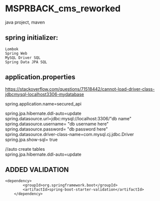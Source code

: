 # MSPRBACK_cms_reworked
java project, maven  
## spring initializer:

    Lombok 
    Spring Web 
    MySQL Driver SQL
    Spring Data JPA SQL

## application.properties

https://stackoverflow.com/questions/71518442/cannot-load-driver-class-jdbcmysql-localhost3306-mydatabase


spring.application.name=secured_api

spring.jpa.hibernate.ddl-auto=update  
spring.datasource.url=jdbc:mysql://localhost:3306/"db name"
spring.datasource.username= "db username here"
spring.datasource.password= "db password here"  
spring.datasource.driver-class-name=com.mysql.cj.jdbc.Driver
spring.jpa.show-sql= true


//auto create tables  
spring.jpa.hibernate.ddl-auto=update

## ADDED VALIDATION

    <dependency>
			<groupId>org.springframework.boot</groupId>
			<artifactId>spring-boot-starter-validation</artifactId>
		</dependency>


